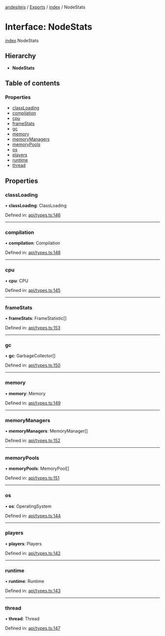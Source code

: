 [andesitejs](../README.md) / [Exports](../modules.md) / [index](../modules/index.md) / NodeStats

# Interface: NodeStats

[index](../modules/index.md).NodeStats

## Hierarchy

* **NodeStats**

## Table of contents

### Properties

- [classLoading](index.nodestats.md#classloading)
- [compilation](index.nodestats.md#compilation)
- [cpu](index.nodestats.md#cpu)
- [frameStats](index.nodestats.md#framestats)
- [gc](index.nodestats.md#gc)
- [memory](index.nodestats.md#memory)
- [memoryManagers](index.nodestats.md#memorymanagers)
- [memoryPools](index.nodestats.md#memorypools)
- [os](index.nodestats.md#os)
- [players](index.nodestats.md#players)
- [runtime](index.nodestats.md#runtime)
- [thread](index.nodestats.md#thread)

## Properties

### classLoading

• **classLoading**: ClassLoading

Defined in: [api/types.ts:146](https://github.com/Lavaclient/andesite/blob/7241e28/src/api/types.ts#L146)

___

### compilation

• **compilation**: Compilation

Defined in: [api/types.ts:148](https://github.com/Lavaclient/andesite/blob/7241e28/src/api/types.ts#L148)

___

### cpu

• **cpu**: CPU

Defined in: [api/types.ts:145](https://github.com/Lavaclient/andesite/blob/7241e28/src/api/types.ts#L145)

___

### frameStats

• **frameStats**: FrameStatistic[]

Defined in: [api/types.ts:153](https://github.com/Lavaclient/andesite/blob/7241e28/src/api/types.ts#L153)

___

### gc

• **gc**: GarbageCollector[]

Defined in: [api/types.ts:150](https://github.com/Lavaclient/andesite/blob/7241e28/src/api/types.ts#L150)

___

### memory

• **memory**: Memory

Defined in: [api/types.ts:149](https://github.com/Lavaclient/andesite/blob/7241e28/src/api/types.ts#L149)

___

### memoryManagers

• **memoryManagers**: MemoryManager[]

Defined in: [api/types.ts:152](https://github.com/Lavaclient/andesite/blob/7241e28/src/api/types.ts#L152)

___

### memoryPools

• **memoryPools**: MemoryPool[]

Defined in: [api/types.ts:151](https://github.com/Lavaclient/andesite/blob/7241e28/src/api/types.ts#L151)

___

### os

• **os**: OperatingSystem

Defined in: [api/types.ts:144](https://github.com/Lavaclient/andesite/blob/7241e28/src/api/types.ts#L144)

___

### players

• **players**: Players

Defined in: [api/types.ts:142](https://github.com/Lavaclient/andesite/blob/7241e28/src/api/types.ts#L142)

___

### runtime

• **runtime**: Runtime

Defined in: [api/types.ts:143](https://github.com/Lavaclient/andesite/blob/7241e28/src/api/types.ts#L143)

___

### thread

• **thread**: Thread

Defined in: [api/types.ts:147](https://github.com/Lavaclient/andesite/blob/7241e28/src/api/types.ts#L147)
